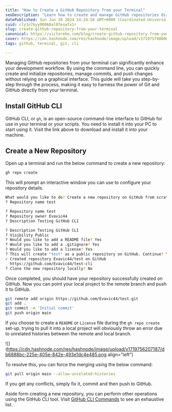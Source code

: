 ```yaml
---
title: "How to Create a GitHub Repository from your Terminal"
seoDescription: "Learn how to create and manage GitHub repositories directly from your terminal using GitHub CLI."
datePublished: Sun Jun 30 2024 14:24:56 GMT+0000 (Coordinated Universal Time)
cuid: cly1n7kyy00060al0feswfx1r
slug: create-github-repository-from-your-terminal
canonical: https://victoreke.com/blog/create-github-repository-from-your-terminal
cover: https://cdn.hashnode.com/res/hashnode/image/upload/v1719757480066/5298e48f-269b-4c6c-a5fb-b177b3256567.jpeg
tags: github, terminal, git, cli

---
```


Managing GitHub repositories from your terminal can significantly enhance your development workflow. By using the command line, you can quickly create and initialize repositories, manage commits, and push changes without relying on a graphical interface. This guide will take you step-by-step through the process, making it easy to harness the power of Git and GitHub directly from your terminal.

## Install GitHub CLI

GitHub CLI, or `gh`, is an open-source command-line interface to GitHub for use in your terminal or your scripts. You need to install it into your PC to start using it. Visit the link above to download and install it into your machine.

## Create a New Repository

Open up a terminal and run the below command to create a new repository:

```bash
gh repo create
```

This will prompt an interactive window you can use to configure your repository details.

```bash
What would you like to do? Create a new repository on GitHub from scratch
? Repository name test

? Repository name test
? Repository owner Evavic44
? Description Testing GitHub CLI

? Description Testing GitHub CLI
? Visibility Public
? Would you like to add a README file? Yes
? Would you like to add a .gitignore? Yes
? Would you like to add a license? Yes
? This will create "test" as a public repository on GitHub. Continue? Yes
✓ Created repository Evavic44/test on GitHub
  https://github.com/Evavic44/test-cli
? Clone the new repository locally? No
```

Once completed, you should have your repository successfully created on GitHub. Now you can point your local project to the remote branch and push it to GitHub.

```bash
git remote add origin https://github.com/Evavic44/test.git
git add .
git commit -m 'Initial commit'
git push origin main
```

If you choose to create a `README` or `License` file during the `gh repo create` set-up, trying to pull it into a local project will obviously throw an error due to unrelated histories between the remote and local branch.

![](https://cdn.hashnode.com/res/hashnode/image/upload/v1719756207187/db6888bc-225e-405e-842e-493e1dc4e485.png align="left")

To resolve this, you can force the merging using the below command:

```bash
git pull origin main --allow-unrelated-histories
```

If you get any conflicts, simply fix it, commit and then push to GitHub.

Aside form creating a new repository, you can perform other operations using the GitHub CLI tool. Visit [GitHub CLI Commands](https://cli.github.com/manual/gh) to see an exhaustive list.